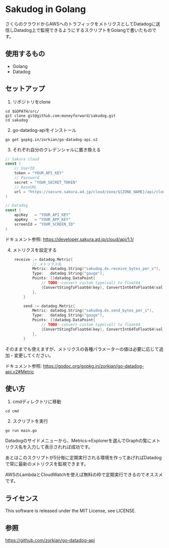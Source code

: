 # Sakudog in Golang
さくらのクラウドからAWSへのトラフィックをメトリクスとしてDatadogに送信しDatadog上で監視できるようにするスクリプトをGolangで書いたものです。

## 使用するもの
* Golang
* Datadog

## セットアップ
1.  リポジトリをclone
```
cd $GOPATH/src/
git clone git@github.com:moneyforward/sakudog.git
cd sakudog
```

2.  go-datadog-apiをインストール
```
go get gopkg.in/zorkian/go-datadog-api.v2
```

3.  それぞれ自分のクレデンシャルに置き換える
```go
// Sakura cloud
const (
	// UserID
	token = "YOUR_API_KEY"
	// Password
	secret = "YOUR_SECRET_TOKEN"
	// BaseURL 
	url = "https://secure.sakura.ad.jp/cloud/zone/${ZONE_NAME}/api/cloud/1.1//commonserviceitem/${COMMONSERVICEITEMID}/activity/awsdirectconnect/monitor"
)

// Datadog
const (
	apiKey   = "YOUR_API_KEY"
	appKey   = "YOUR_APP_KEY"
	screenId = "YOUR_SCREEN_ID"
)
```

ドキュメント参照: https://developer.sakura.ad.jp/cloud/api/1.1/

4.  メトリクスを設定する
```go
    receive := datadog.Metric{
			// メトリクス名
			Metric: datadog.String("sakudog.dx.receive_bytes_per_s"),
			Type:   datadog.String("gauge"),
			Points: []datadog.DataPoint{
				// TODO:-convert custom type(val) to float64
				{ConvertStingToFloat64(key), ConvertInt64ToFloat64(val.ReceiveBytesPerSec)},
			},
		}

		send := datadog.Metric{
			Metric: datadog.String("sakudog.dx.send_bytes_per_s"),
			Type:   datadog.String("gauge"),
			Points: []datadog.DataPoint{
				// TODO:-convert custom type(val) to float64
				{ConvertStingToFloat64(key), ConvertInt64ToFloat64(val.SendBytesPerSec)},
			},
		}

```

そのままでも使えますが、メトリクスの各種パラメーターの値は必要に応じて追加・変更してください。

ドキュメント参照: https://godoc.org/gopkg.in/zorkian/go-datadog-api.v2#Metric

## 使い方
1. cmdディレクトリに移動
```
cd cmd
```
2. スクリプトを実行
```
go run main.go
```

Datadogのサイドメニューから、Metrics→Explorerを選んでGraphの覧にメトリクス名を入力して表示されれば成功です。


あとはこのスクリプトが5分毎に定期実行される環境を作ってあげればDatadogで常に最新のメトリクスを監視できます。


AWSのLambdaとCloudWatchを使えば無料の枠で定期実行できるのでオススメです。


## ライセンス
This software is released under the MIT License, see LICENSE.


## 参照
https://github.com/zorkian/go-datadog-api
